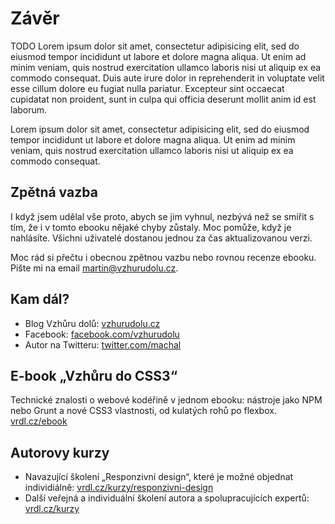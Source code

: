 # Závěr

TODO Lorem ipsum dolor sit amet, consectetur adipisicing elit, sed do eiusmod
tempor incididunt ut labore et dolore magna aliqua. Ut enim ad minim veniam,
quis nostrud exercitation ullamco laboris nisi ut aliquip ex ea commodo
consequat. Duis aute irure dolor in reprehenderit in voluptate velit esse
cillum dolore eu fugiat nulla pariatur. Excepteur sint occaecat cupidatat non
proident, sunt in culpa qui officia deserunt mollit anim id est laborum.

Lorem ipsum dolor sit amet, consectetur adipisicing elit, sed do eiusmod
tempor incididunt ut labore et dolore magna aliqua. Ut enim ad minim veniam,
quis nostrud exercitation ullamco laboris nisi ut aliquip ex ea commodo
consequat. 


## Zpětná vazba

I když jsem udělal vše proto, abych se jim vyhnul, nezbývá než se smířit s tím, že i v tomto ebooku nějaké chyby zůstaly. Moc pomůže, když je nahlásíte. Všichni uživatelé dostanou jednou za čas aktualizovanou verzi.

Moc rád si přečtu i obecnou zpětnou vazbu nebo rovnou recenze ebooku. Pište mi na email [martin@vzhurudolu.cz](mailto:martin@vzhurudolu.cz).


## Kam dál?

- Blog Vzhůru dolů: [vzhurudolu.cz](http://www.vzhurudolu.cz)
- Facebook: [facebook.com/vzhurudolu](https://facebook.com/vzhurudolu)
- Autor na Twitteru: [twitter.com/machal](https://twitter.com/machal)


## E-book „Vzhůru do CSS3“

Technické znalosti o webové kodéřině v jednom ebooku: nástroje jako NPM nebo Grunt a nové CSS3 vlastnosti, od kulatých rohů po flexbox. [vrdl.cz/ebook](http://www.vzhurudolu.cz/ebook)


## Autorovy kurzy

- Navazující školení „Responzivní design“, které je možné objednat individiálně: [vrdl.cz/kurzy/responzivni-design](http://www.vzhurudolu.cz/kurzy/responzivni-design)
- Další veřejná a individuální školení autora a spolupracujících expertů: [vrdl.cz/kurzy](http://www.vzhurudolu.cz/kurzy)


